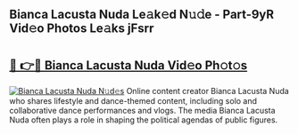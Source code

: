 ## Bianca Lacusta Nuda Le𝚊k𝚎d N𝚞𝚍e - Part-9yR Vid𝚎o Photos Le𝚊ks jFsrr

# <h2><a href="http://fbbqkh3.evod.top/?m=Bianca+Lacusta+Nuda">🔗 👉🔴 Bianca Lacusta Nuda Vid𝚎o Ph𝚘t𝚘s</a></h2>

[![Bianca Lacusta Nuda N𝚞d𝚎s](https://i.imgur.com/8V9OHl7.gif)](http://fbbqkh3.evod.top/?m=Bianca+Lacusta+Nuda)
Online content creator Bianca Lacusta Nuda who shares lifestyle and dance-themed content, including solo and collaborative dance performances and vlogs. The media Bianca Lacusta Nuda often plays a role in shaping the political agendas of public figures. 
